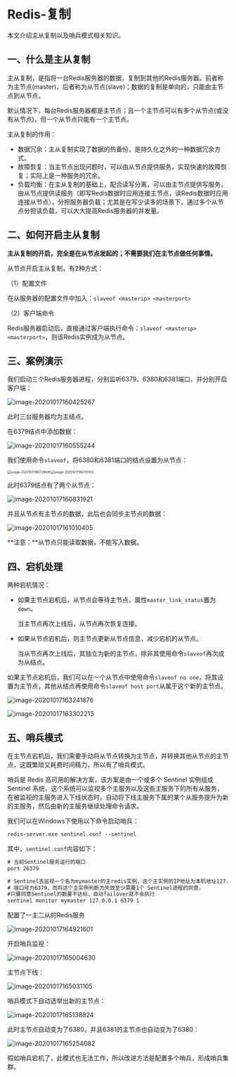 # Redis-复制

本文介绍主从复制以及哨兵模式相关知识。


## 一、什么是主从复制

主从复制，是指将一台Redis服务器的数据，复制到其他的Redis服务器。前者称为主节点(master)，后者称为从节点(slave)；数据的复制是单向的，只能由主节点到从节点。

默认情况下，每台Redis服务器都是主节点；且一个主节点可以有多个从节点(或没有从节点)，但一个从节点只能有一个主节点。

主从复制的作用：

- 数据冗余：主从复制实现了数据的热备份，是持久化之外的一种数据冗余方式。
- 故障恢复：当主节点出现问题时，可以由从节点提供服务，实现快速的故障恢复；实际上是一种服务的冗余。
- 负载均衡：在主从复制的基础上，配合读写分离，可以由主节点提供写服务，由从节点提供读服务（即写Redis数据时应用连接主节点，读Redis数据时应用连接从节点），分担服务器负载；尤其是在写少读多的场景下，通过多个从节点分担读负载，可以大大提高Redis服务器的并发量。



## 二、如何开启主从复制

**主从复制的开启，完全是在从节点发起的；不需要我们在主节点做任何事情。**

从节点开启主从复制，有2种方式：

（1）配置文件

在从服务器的配置文件中加入：`slaveof <masterip> <masterport>`

（2）客户端命令

Redis服务器启动后，直接通过客户端执行命令：`slaveof <masterip> <masterport>`，则该Redis实例成为从节点。



## 三、案例演示

我们启动三个Redis服务器进程，分别监听6379、6380和6381端口，并分别开启客户端：

![image-20201017160425267](img/Redis-复制/image-20201017160425267.png)

此时三台服务器均为主结点。

在6379结点中添加数据：

![image-20201017160555244](img/Redis-复制/image-20201017160555244.png)

我们使用命令`slaveof`，将6380和6381端口的结点设置为从节点：

<img src="img/Redis-复制/image-20201017160729095.png" alt="image-20201017160729095" style="zoom: 50%;" /><img src="img/Redis-复制/image-20201017160701103.png" alt="image-20201017160701103" style="zoom:50%;" />

此时6379结点有了两个从节点：

![image-20201017160831921](img/Redis-复制/image-20201017160831921.png)

并且从节点有主节点的数据，此后也会同步主节点的数据：

![image-20201017161010405](img/Redis-复制/image-20201017161010405.png)

**注意：**从节点只能读取数据，不能写入数据。



## 四、宕机处理

两种宕机情况：

- 如果主节点宕机后，从节点会等待主节点，属性`master_link_status`置为`down`。

  当主节点再次上线后，从节点再次恢复连接。

- 如果从节点宕机后，则主节点更新从节点信息，减少宕机的从节点。

  当从节点再次上线后，其独立为新的主节点，除非其使用命令`slaveof`再次成为从结点。



如果主节点宕机后，我们可以在一个从节点中使用命令`slaveof no one`，将其设置为主节点，其他从结点再使用命令`slaveof host port`从属于这个新的主节点。

![image-20201017163241876](img/Redis-复制/image-20201017163241876.png)

![image-20201017163302213](img/Redis-复制/image-20201017163302213.png)



## 五、哨兵模式

在主节点宕机后，我们需要手动将从节点转换为主节点，并转换其他从节点的主节点，这既繁琐又耗费时间精力，所以有了哨兵模式。

哨兵是 Redis 高可用的解决方案，该方案是由一个或多个 Sentinel 实例组成 Sentinel 系统，这个系统可以监视多个主服务以及这些主服务下的所有从服务，在被监视的主服务进入下线状态时，自动将下线主服务下属的某个从服务提升为新的主服务，然后由新的主服务继续处理命令请求。

我们可以在Windows下使用以下命令启动哨兵：

```txt
redis-server.exe sentinel.conf --sentinel
```

其中，`sentinel.conf`内容如下：

```txt
# 当前Sentinel服务运行的端口  
port 26379

# Sentinel去监视一个名为mymaster的主redis实例，这个主实例的IP地址为本机地址127.0.0.1，
# 端口号为6379，而将这个主实例判断为失效至少需要1个 Sentinel进程的同意，
#只要同意Sentinel的数量不达标，自动failover就不会执行  
sentinel monitor mymaster 127.0.0.1 6379 1
```

配置了一主二从的Redis服务

![image-20201017164921601](img/Redis-复制/image-20201017164921601.png)

开启哨兵监视：

![image-20201017165004630](img/Redis-复制/image-20201017165004630.png)

主节点下线：

![image-20201017165031105](img/Redis-复制/image-20201017165031105.png)

哨兵模式下自动选举出新的主节点：

![image-20201017165138824](img/Redis-复制/image-20201017165138824.png)

此时主节点自动变为了6380，并且6381的主节点也自动变为了6380：

![image-20201017165254082](img/Redis-复制/image-20201017165254082.png)



假如哨兵宕机了，此模式也无法工作，所以改进方法是配置多个哨兵，形成哨兵集群。